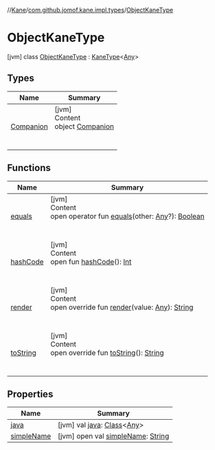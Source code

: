 //[Kane](../../index.md)/[com.github.jomof.kane.impl.types](../index.md)/[ObjectKaneType](index.md)



# ObjectKaneType  
 [jvm] class [ObjectKaneType](index.md) : [KaneType](../-kane-type/index.md)<[Any](https://kotlinlang.org/api/latest/jvm/stdlib/kotlin/-any/index.html)>    


## Types  
  
|  Name|  Summary| 
|---|---|
| <a name="com.github.jomof.kane.impl.types/ObjectKaneType.Companion///PointingToDeclaration/"></a>[Companion](-companion/index.md)| <a name="com.github.jomof.kane.impl.types/ObjectKaneType.Companion///PointingToDeclaration/"></a>[jvm]  <br>Content  <br>object [Companion](-companion/index.md)  <br><br><br>


## Functions  
  
|  Name|  Summary| 
|---|---|
| <a name="kotlin/Any/equals/#kotlin.Any?/PointingToDeclaration/"></a>[equals](../../com.github.jomof.kane.impl.visitor/-difference-visitor/index.md#%5Bkotlin%2FAny%2Fequals%2F%23kotlin.Any%3F%2FPointingToDeclaration%2F%5D%2FFunctions%2F-608357587)| <a name="kotlin/Any/equals/#kotlin.Any?/PointingToDeclaration/"></a>[jvm]  <br>Content  <br>open operator fun [equals](../../com.github.jomof.kane.impl.visitor/-difference-visitor/index.md#%5Bkotlin%2FAny%2Fequals%2F%23kotlin.Any%3F%2FPointingToDeclaration%2F%5D%2FFunctions%2F-608357587)(other: [Any](https://kotlinlang.org/api/latest/jvm/stdlib/kotlin/-any/index.html)?): [Boolean](https://kotlinlang.org/api/latest/jvm/stdlib/kotlin/-boolean/index.html)  <br><br><br>
| <a name="kotlin/Any/hashCode/#/PointingToDeclaration/"></a>[hashCode](../../com.github.jomof.kane.impl.visitor/-difference-visitor/index.md#%5Bkotlin%2FAny%2FhashCode%2F%23%2FPointingToDeclaration%2F%5D%2FFunctions%2F-608357587)| <a name="kotlin/Any/hashCode/#/PointingToDeclaration/"></a>[jvm]  <br>Content  <br>open fun [hashCode](../../com.github.jomof.kane.impl.visitor/-difference-visitor/index.md#%5Bkotlin%2FAny%2FhashCode%2F%23%2FPointingToDeclaration%2F%5D%2FFunctions%2F-608357587)(): [Int](https://kotlinlang.org/api/latest/jvm/stdlib/kotlin/-int/index.html)  <br><br><br>
| <a name="com.github.jomof.kane.impl.types/ObjectKaneType/render/#kotlin.Any/PointingToDeclaration/"></a>[render](render.md)| <a name="com.github.jomof.kane.impl.types/ObjectKaneType/render/#kotlin.Any/PointingToDeclaration/"></a>[jvm]  <br>Content  <br>open override fun [render](render.md)(value: [Any](https://kotlinlang.org/api/latest/jvm/stdlib/kotlin/-any/index.html)): [String](https://kotlinlang.org/api/latest/jvm/stdlib/kotlin/-string/index.html)  <br><br><br>
| <a name="com.github.jomof.kane.impl.types/KaneType/toString/#/PointingToDeclaration/"></a>[toString](../-kane-type/to-string.md)| <a name="com.github.jomof.kane.impl.types/KaneType/toString/#/PointingToDeclaration/"></a>[jvm]  <br>Content  <br>open override fun [toString](../-kane-type/to-string.md)(): [String](https://kotlinlang.org/api/latest/jvm/stdlib/kotlin/-string/index.html)  <br><br><br>


## Properties  
  
|  Name|  Summary| 
|---|---|
| <a name="com.github.jomof.kane.impl.types/ObjectKaneType/java/#/PointingToDeclaration/"></a>[java](index.md#%5Bcom.github.jomof.kane.impl.types%2FObjectKaneType%2Fjava%2F%23%2FPointingToDeclaration%2F%5D%2FProperties%2F-608357587)| <a name="com.github.jomof.kane.impl.types/ObjectKaneType/java/#/PointingToDeclaration/"></a> [jvm] val [java](index.md#%5Bcom.github.jomof.kane.impl.types%2FObjectKaneType%2Fjava%2F%23%2FPointingToDeclaration%2F%5D%2FProperties%2F-608357587): [Class](https://docs.oracle.com/javase/8/docs/api/java/lang/Class.html)<[Any](https://kotlinlang.org/api/latest/jvm/stdlib/kotlin/-any/index.html)>   <br>
| <a name="com.github.jomof.kane.impl.types/ObjectKaneType/simpleName/#/PointingToDeclaration/"></a>[simpleName](index.md#%5Bcom.github.jomof.kane.impl.types%2FObjectKaneType%2FsimpleName%2F%23%2FPointingToDeclaration%2F%5D%2FProperties%2F-608357587)| <a name="com.github.jomof.kane.impl.types/ObjectKaneType/simpleName/#/PointingToDeclaration/"></a> [jvm] open val [simpleName](index.md#%5Bcom.github.jomof.kane.impl.types%2FObjectKaneType%2FsimpleName%2F%23%2FPointingToDeclaration%2F%5D%2FProperties%2F-608357587): [String](https://kotlinlang.org/api/latest/jvm/stdlib/kotlin/-string/index.html)   <br>

